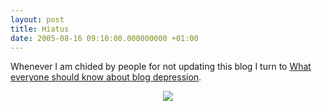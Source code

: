 ```yaml
---
layout: post
title: Hiatus
date: 2005-08-16 09:10:00.000000000 +01:00
---
```

Whenever I am chided by people for not updating this blog I turn to <a href="http://www.thenonist.com/downloads/thenonist_blog_depression.pdf">What everyone should know about blog depression</a>.
<p align="center"><a href="http://www.thenonist.com/downloads/thenonist_blog_depression.pdf"><img border="0" src="http://photos1.blogger.com/blogger/1138/350/400/blogdepression.jpg" /></a></p>
